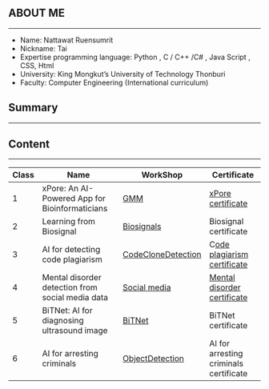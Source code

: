 ## **ABOUT ME**

---

* Name: Nattawat Ruensumrit   
* Nickname: Tai  
* Expertise programming language: Python , C / C++ /C\# , Java Script , CSS, Html   
* University: King Mongkut’s University of Technology Thonburi  
* Faculty: Computer Engineering (International curriculum)

## **Summary**

---

## **Content**

---

| Class | Name | WorkShop | Certificate |
| :---- | ----- | ----- | ----- |
| 1 | xPore: An AI-Powered App for Bioinformaticians | [GMM](https://github.com/Nattawat1409/PMU-B-PersonalAI/blob/main/Nattawat_GMM.ipynb) | [xPore certificate](https://drive.google.com/file/d/1Y-5VTabCylzcHWf923Wqnm_oBRDJM29W/view?usp=drive_link) |
| 2 | Learning from Biosignal | [Biosignals](https://github.com/Nattawat1409/PMU-B-PersonalAI) | Biosignal certificate |
| 3 | AI for detecting code plagiarism | [CodeCloneDetection](https://github.com/Nattawat1409/PMU-B-PersonalAI/blob/main/PMU_B_CodingAI_CodeCloneDetection_Workshop_Nattawat_Ruensumrit.ipynb) | C[ode plagiarism certificate](https://drive.google.com/file/d/1fPFq4ahABPO_fFqcbzP0epCkhB9MgWpI/view?usp=sharing) |
| 4 | Mental disorder detection from social media data | [Social media](https://github.com/Nattawat1409/PMU-B-PersonalAI/blob/main/Mental_disorder.ipynb) | [Mental disorder certificate](https://drive.google.com/file/d/1XuWii63aCqyDXs-DqpnnktpmTrL-X657/view?usp=sharing) |
| 5 | BiTNet: AI for diagnosing ultrasound image | [BiTNet](https://github.com/Nattawat1409/PMU-B-PersonalAI) | BiTNet certificate |
| 6 | AI for arresting criminals | [ObjectDetection](https://github.com/Nattawat1409/PMU-B-PersonalAI) | AI for arresting criminals certificate |

